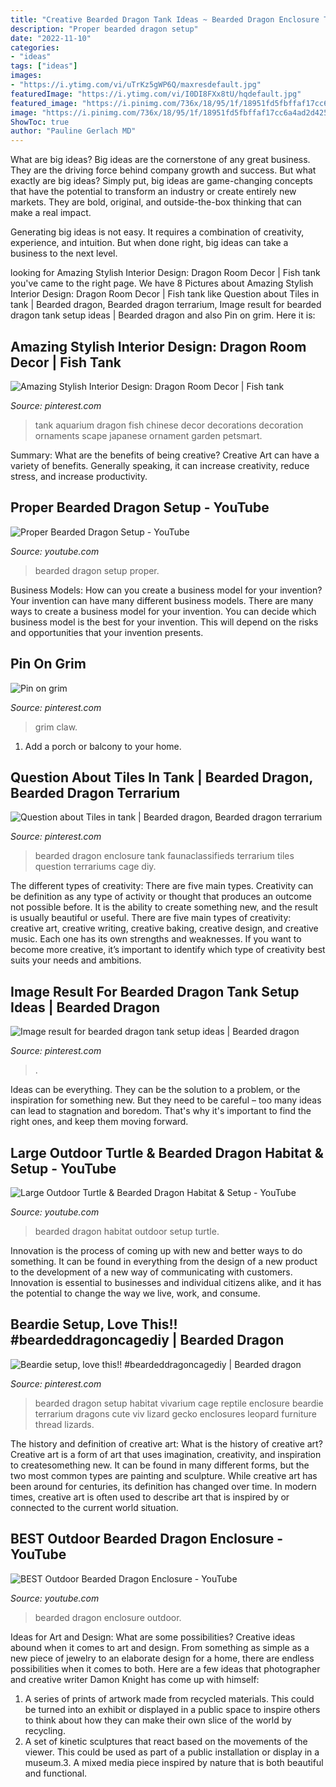 ```yaml
---
title: "Creative Bearded Dragon Tank Ideas ~ Bearded Dragon Enclosure Tank Faunaclassifieds Terrarium Tiles Question Terrariums Cage Diy"
description: "Proper bearded dragon setup"
date: "2022-11-10"
categories:
- "ideas"
tags: ["ideas"]
images:
- "https://i.ytimg.com/vi/uTrKz5gWP6Q/maxresdefault.jpg"
featuredImage: "https://i.ytimg.com/vi/I0DI8FXx8tU/hqdefault.jpg"
featured_image: "https://i.pinimg.com/736x/18/95/1f/18951fd5fbffaf17cc6a4ad2d425155c.jpg"
image: "https://i.pinimg.com/736x/18/95/1f/18951fd5fbffaf17cc6a4ad2d425155c.jpg"
ShowToc: true
author: "Pauline Gerlach MD"
---
```



What are big ideas?
Big ideas are the cornerstone of any great business. They are the driving force behind company growth and success. But what exactly are big ideas?
Simply put, big ideas are game-changing concepts that have the potential to transform an industry or create entirely new markets. They are bold, original, and outside-the-box thinking that can make a real impact.

Generating big ideas is not easy. It requires a combination of creativity, experience, and intuition. But when done right, big ideas can take a business to the next level.

	

		
looking for Amazing Stylish Interior Design: Dragon Room Decor | Fish tank you've came to the right page. We have 8 Pictures about Amazing Stylish Interior Design: Dragon Room Decor | Fish tank like Question about Tiles in tank | Bearded dragon, Bearded dragon terrarium, Image result for bearded dragon tank setup ideas | Bearded dragon and also Pin on grim. Here it is:
		
    
## Amazing Stylish Interior Design: Dragon Room Decor | Fish Tank

<img loading=lazy src="https://i.pinimg.com/originals/7c/b4/3a/7cb43ac88fa2d6138f50725d59779b45.jpg" onerror="this.onerror=null;this.src='https://tse1.mm.bing.net/th?id=OIP.FeXEoNkpE7WsR__gJH4YpwHaEq&amp;pid=15.1';" alt="Amazing Stylish Interior Design: Dragon Room Decor | Fish tank">

_Source: pinterest.com_

>tank aquarium dragon fish chinese decor decorations decoration ornaments scape japanese ornament garden petsmart. 

	

Summary: What are the benefits of being creative?
Creative Art can have a variety of benefits. Generally speaking, it can increase creativity, reduce stress, and increase productivity.

    
## Proper Bearded Dragon Setup - YouTube

<img loading=lazy src="https://i.ytimg.com/vi/I0DI8FXx8tU/hqdefault.jpg" onerror="this.onerror=null;this.src='https://tse4.mm.bing.net/th?id=OIP.w3m234jeOwB-Ya1A2BzlFQHaFj&amp;pid=15.1';" alt="Proper Bearded Dragon Setup - YouTube">

_Source: youtube.com_

>bearded dragon setup proper. 

	

Business Models: How can you create a business model for your invention?
Your invention can have many different business models. There are many ways to create a business model for your invention. You can decide which business model is the best for your invention. This will depend on the risks and opportunities that your invention presents.

    
## Pin On Grim

<img loading=lazy src="https://i.pinimg.com/736x/27/e9/32/27e9325a7a8e2ecc2ced1704a32e0286--bearded-dragon-reptile.jpg" onerror="this.onerror=null;this.src='https://tse3.mm.bing.net/th?id=OIP.5gLmRp1bH4UHLB73TOZ-YQHaFj&amp;pid=15.1';" alt="Pin on grim">

_Source: pinterest.com_

>grim claw. 

	

1. Add a porch or balcony to your home.

    
## Question About Tiles In Tank | Bearded Dragon, Bearded Dragon Terrarium

<img loading=lazy src="https://i.pinimg.com/originals/f0/b5/17/f0b5177d433f316d412bd30945c1642b.jpg" onerror="this.onerror=null;this.src='https://tse4.mm.bing.net/th?id=OIP.zSmJ5P8T96LLyLxsGHYxTgHaFj&amp;pid=15.1';" alt="Question about Tiles in tank | Bearded dragon, Bearded dragon terrarium">

_Source: pinterest.com_

>bearded dragon enclosure tank faunaclassifieds terrarium tiles question terrariums cage diy. 

	

The different types of creativity: There are five main types.
Creativity can be definition as any type of activity or thought that produces an outcome not possible before. It is the ability to create something new, and the result is usually beautiful or useful. There are five main types of creativity: creative art, creative writing, creative baking, creative design, and creative music. Each one has its own strengths and weaknesses. If you want to become more creative, it’s important to identify which type of creativity best suits your needs and ambitions.

    
## Image Result For Bearded Dragon Tank Setup Ideas | Bearded Dragon

<img loading=lazy src="https://i.pinimg.com/736x/18/95/1f/18951fd5fbffaf17cc6a4ad2d425155c.jpg" onerror="this.onerror=null;this.src='https://tse2.mm.bing.net/th?id=OIP.y_o4bSJuTbTENSuPOxQT4AHaEK&amp;pid=15.1';" alt="Image result for bearded dragon tank setup ideas | Bearded dragon">

_Source: pinterest.com_

>. 

	

Ideas can be everything. They can be the solution to a problem, or the inspiration for something new. But they need to be careful – too many ideas can lead to stagnation and boredom. That's why it's important to find the right ones, and keep them moving forward.

    
## Large Outdoor Turtle &amp; Bearded Dragon Habitat &amp; Setup - YouTube

<img loading=lazy src="https://i.ytimg.com/vi/L6TjygMaS8Q/hqdefault.jpg" onerror="this.onerror=null;this.src='https://tse3.mm.bing.net/th?id=OIP.sRP2u1om55DtnQIJKLpuagHaFj&amp;pid=15.1';" alt="Large Outdoor Turtle &amp; Bearded Dragon Habitat &amp; Setup - YouTube">

_Source: youtube.com_

>bearded dragon habitat outdoor setup turtle. 

	

Innovation is the process of coming up with new and better ways to do something. It can be found in everything from the design of a new product to the development of a new way of communicating with customers. Innovation is essential to businesses and individual citizens alike, and it has the potential to change the way we live, work, and consume.

    
## Beardie Setup, Love This!! #beardeddragoncagediy | Bearded Dragon

<img loading=lazy src="https://i.pinimg.com/originals/ee/71/0b/ee710be0308d6ca6aea57aafdaa1df26.jpg" onerror="this.onerror=null;this.src='https://tse3.mm.bing.net/th?id=OIP.oSz8Pys_TrhZoMRRyBIR_AHaFj&amp;pid=15.1';" alt="Beardie setup, love this!! #beardeddragoncagediy | Bearded dragon">

_Source: pinterest.com_

>bearded dragon setup habitat vivarium cage reptile enclosure beardie terrarium dragons cute viv lizard gecko enclosures leopard furniture thread lizards. 

	

The history and definition of creative art: What is the history of creative art?
Creative art is a form of art that uses imagination, creativity, and inspiration to createsomething new. It can be found in many different forms, but the two most common types are painting and sculpture. While creative art has been around for centuries, its definition has changed over time. In modern times, creative art is often used to describe art that is inspired by or connected to the current world situation.

    
## BEST Outdoor Bearded Dragon Enclosure - YouTube

<img loading=lazy src="https://i.ytimg.com/vi/uTrKz5gWP6Q/maxresdefault.jpg" onerror="this.onerror=null;this.src='https://tse3.mm.bing.net/th?id=OIP.dFIsfWu57P22p7BDSN3NrQHaEK&amp;pid=15.1';" alt="BEST Outdoor Bearded Dragon Enclosure - YouTube">

_Source: youtube.com_

>bearded dragon enclosure outdoor. 

	

Ideas for Art and Design: What are some possibilities?
Creative ideas abound when it comes to art and design. From something as simple as a new piece of jewelry to an elaborate design for a home, there are endless possibilities when it comes to both. Here are a few ideas that photographer and creative writer Damon Knight has come up with himself:
1. A series of prints of artwork made from recycled materials. This could be turned into an exhibit or displayed in a public space to inspire others to think about how they can make their own slice of the world by recycling.
2. A set of kinetic sculptures that react based on the movements of the viewer. This could be used as part of a public installation or display in a museum.3. A mixed media piece inspired by nature that is both beautiful and functional.

